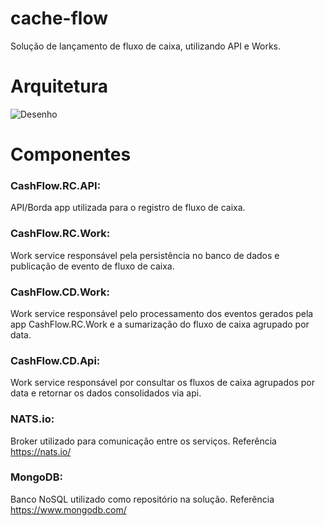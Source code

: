 # cache-flow
Solução de lançamento de fluxo de caixa, utilizando API e Works.

# Arquitetura

![Desenho](https://user-images.githubusercontent.com/16910009/233546665-79834aad-1ffb-4cf0-9558-ffd8e84cb815.png)

# Componentes

### CashFlow.RC.API:
API/Borda app utilizada para o registro de fluxo de caixa.

### CashFlow.RC.Work: 
Work service responsável pela persistência no banco de dados e publicação de evento de fluxo de caixa.

### CashFlow.CD.Work: 
Work service responsável pelo processamento dos eventos gerados pela app CashFlow.RC.Work e a sumarização do fluxo de caixa agrupado por data.

### CashFlow.CD.Api: 
Work service responsável por consultar os fluxos de caixa agrupados por data e retornar os dados consolidados via api.

### NATS.io: 
Broker utilizado para comunicação entre os serviços.
Referência https://nats.io/

### MongoDB: 
Banco NoSQL utilizado como repositório na solução.
Referência https://www.mongodb.com/
